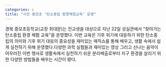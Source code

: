 ```yaml
---
categories: c
title: "사진 중모초 ‘탄소중립 환경체험교육’ 운영"
---
```

경북 중모초등학교(교장 최대문)는 전교생을 대상으로 지난 22일 성실관에서 "찾아가는 탄소중립 환경 체험 교육"을 운영했다. 이번 교육은 기후 위기에 대응하기 위한 탄소중립의 의미와 기후 위기 대응의 중요성을 재미있는 매직쇼를 통해 배우고, 생활 속에서 쉽게 실천하기 위해 운영했다.다양한 과학 실험들과 재미있는 영상 그리고 신나는 음악이 어우러진 이번 행사로 생활속에서 실천하기 쉬운 분리배출로부터 지구 환경을 살리기 위한 다양한 방법들을 배우는 시간이 됐다.